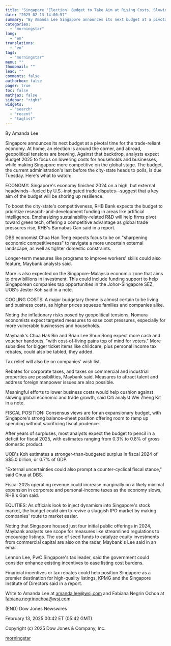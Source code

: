 ```yaml
---
title: "Singapore 'Election' Budget to Take Aim at Rising Costs, Slowing Growth"
date: "2025-02-13 14:00:57"
summary: "By Amanda Lee Singapore announces its next budget at a pivotal time for the trade-reliant economy. At home, an election is around the corner, and abroad, geopolitical tensions are brewing. Against that backdrop, analysts expect Budget 2025 to focus on lowering costs for households and businesses, while making Singapore more..."
categories:
  - "morningstar"
lang:
  - "en"
translations:
  - "en"
tags:
  - "morningstar"
menu: ""
thumbnail: ""
lead: ""
comments: false
authorbox: false
pager: true
toc: false
mathjax: false
sidebar: "right"
widgets:
  - "search"
  - "recent"
  - "taglist"
---
```


By Amanda Lee

Singapore announces its next budget at a pivotal time for the trade-reliant economy. At home, an election is around the corner, and abroad, geopolitical tensions are brewing. Against that backdrop, analysts expect Budget 2025 to focus on lowering costs for households and businesses, while making Singapore more competitive on the global stage. The budget, the current administration's last before the city-state heads to polls, is due Tuesday. Here's what to watch:

ECONOMY: Singapore's economy finished 2024 on a high, but external headwinds--fueled by U.S.-instigated trade disputes--suggest that a key aim of the budget will be shoring up resilience.

To boost the city-state's competitiveness, RHB Bank expects the budget to prioritize research-and-development funding in areas like artificial intelligence. Emphasizing sustainability-related R&D will help firms pivot toward green tech, offering a competitive advantage as global trade pressures rise, RHB's Barnabas Gan said in a report.

DBS economist Chua Han Teng expects focus to be on "sharpening economic competitiveness" to navigate a more uncertain external landscape, as well as tighter domestic constraints.

Longer-term measures like programs to improve workers' skills could also feature, Maybank analysts said.

More is also expected on the Singapore-Malaysia economic zone that aims to draw billions in investment. This could include funding support to help Singaporean companies tap opportunities in the Johor-Singapore SEZ, UOB's Jester Koh said in a note.

COOLING COSTS: A major budgetary theme is almost certain to be living and business costs, as higher prices squeeze families and companies alike.

Noting the inflationary risks posed by geopolitical tensions, Nomura economists expect targeted measures to ease cost pressures, especially for more vulnerable businesses and households.

Maybank's Chua Hak Bin and Brian Lee Shun Rong expect more cash and voucher handouts, "with cost-of-living pains top of mind for voters." More subsidies for bigger ticket items like childcare, plus personal income tax rebates, could also be tabled, they added.

Tax relief will also be on companies' wish list.

Rebates for corporate taxes, and taxes on commercial and industrial properties are possibilities, Maybank said. Measures to attract talent and address foreign manpower issues are also possible.

Meaningful efforts to lower business costs would help cushion against slowing global economic and trade growth, said Citi analyst Wei Zheng Kit in a note.

FISCAL POSITION: Consensus views are for an expansionary budget, with Singapore's strong balance-sheet position offering room to ramp up spending without sacrificing fiscal prudence.

After years of surpluses, most analysts expect the budget to pencil in a deficit for fiscal 2025, with estimates ranging from 0.3% to 0.8% of gross domestic product.

UOB's Koh estimates a stronger-than-budgeted surplus in fiscal 2024 of S$5.0 billion, or 0.7% of GDP.

"External uncertainties could also prompt a counter-cyclical fiscal stance," said Chua at DBS.

Fiscal 2025 operating revenue could increase marginally on a likely minimal expansion in corporate and personal-income taxes as the economy slows, RHB's Gan said.

EQUITIES: As officials look to inject dynamism into Singapore's stock market, the budget could aim to revive a sluggish IPO market by making companies' route to market easier.

Noting that Singapore housed just four initial public offerings in 2024, Maybank analysts see scope for measures like streamlined regulations to encourage listings. The use of seed funds to catalyze equity investments from commercial capital are also on the radar, Maybank's Lee said in an email.

Lennon Lee, PwC Singapore's tax leader, said the government could consider enhance existing incentives to ease listing cost burdens.

Financial incentives or tax rebates could help position Singapore as a premier destination for high-quality listings, KPMG and the Singapore Institute of Directors said in a report.

Write to Amanda Lee at amanda.lee@wsj.com and Fabiana Negrin Ochoa at fabiana.negrinochoa@wsj.com

(END) Dow Jones Newswires

February 13, 2025 00:42 ET (05:42 GMT)

Copyright (c) 2025 Dow Jones & Company, Inc.

[morningstar](https://www.morningstar.com/news/dow-jones/20250213261/singapore-election-budget-to-take-aim-at-rising-costs-slowing-growth)
